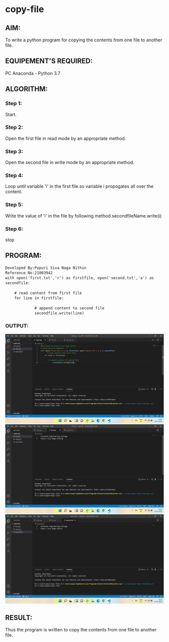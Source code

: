 # copy-file
## AIM:
To write a python program for copying the contents from one file to another file.
## EQUIPEMENT'S REQUIRED: 
PC
Anaconda - Python 3.7
## ALGORITHM: 
### Step 1:
Start.

### Step 2:
Open the first file in read mode by an appropriate method.
 
### Step 3: 
Open the second file in write mode by an appropriate method.

### Step 4: 
Loop until variable 'i' in the first file.so variable i propogates all over the content.

### Step 5: 
Write the value of 'i' in the file by following method.secondfileName.write(i)

### Step 6: 
stop

## PROGRAM:
```
Developed By:Popuri Siva Naga Nithin
Reference No:21003942
with open('first.txt','r') as firstfile, open('second.txt','a') as secondfile:
      
    # read content from first file
    for line in firstfile:
               
             # append content to second file
             secondfile.write(line)
```

### OUTPUT:
![Github Logo](copy.png)
![Github Logo](copy1.png)
![Github Logo](copy2.png)




## RESULT:
Thus the program is written to copy the contents from one file to another file.

